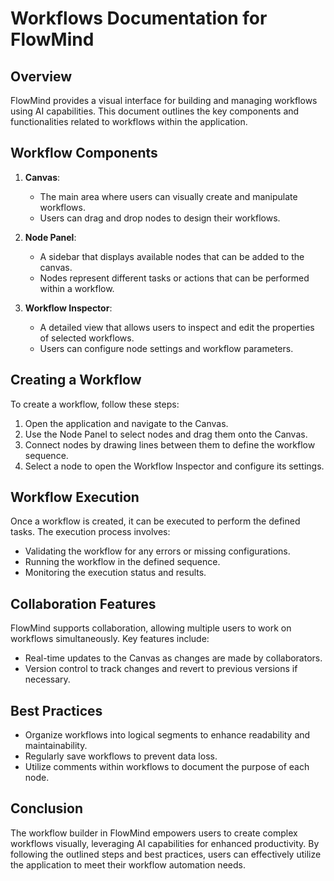 # Workflows Documentation for FlowMind

## Overview
FlowMind provides a visual interface for building and managing workflows using AI capabilities. This document outlines the key components and functionalities related to workflows within the application.

## Workflow Components
1. **Canvas**: 
   - The main area where users can visually create and manipulate workflows.
   - Users can drag and drop nodes to design their workflows.

2. **Node Panel**: 
   - A sidebar that displays available nodes that can be added to the canvas.
   - Nodes represent different tasks or actions that can be performed within a workflow.

3. **Workflow Inspector**: 
   - A detailed view that allows users to inspect and edit the properties of selected workflows.
   - Users can configure node settings and workflow parameters.

## Creating a Workflow
To create a workflow, follow these steps:
1. Open the application and navigate to the Canvas.
2. Use the Node Panel to select nodes and drag them onto the Canvas.
3. Connect nodes by drawing lines between them to define the workflow sequence.
4. Select a node to open the Workflow Inspector and configure its settings.

## Workflow Execution
Once a workflow is created, it can be executed to perform the defined tasks. The execution process involves:
- Validating the workflow for any errors or missing configurations.
- Running the workflow in the defined sequence.
- Monitoring the execution status and results.

## Collaboration Features
FlowMind supports collaboration, allowing multiple users to work on workflows simultaneously. Key features include:
- Real-time updates to the Canvas as changes are made by collaborators.
- Version control to track changes and revert to previous versions if necessary.

## Best Practices
- Organize workflows into logical segments to enhance readability and maintainability.
- Regularly save workflows to prevent data loss.
- Utilize comments within workflows to document the purpose of each node.

## Conclusion
The workflow builder in FlowMind empowers users to create complex workflows visually, leveraging AI capabilities for enhanced productivity. By following the outlined steps and best practices, users can effectively utilize the application to meet their workflow automation needs.